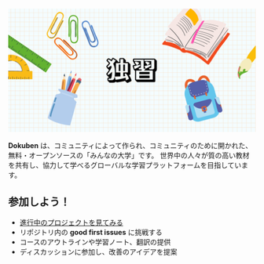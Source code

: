 ![Open Knowledge for Everyone](welcome.png)

**Dokuben** は、コミュニティによって作られ、コミュニティのために開かれた、無料・オープンソースの「みんなの大学」です。
世界中の人々が質の高い教材を共有し、協力して学べるグローバルな学習プラットフォームを目指しています。

## 参加しよう！

* [進行中のプロジェクトを見てみる](https://github.com/orgs/dokuben/repositories)
* リポジトリ内の **good first issues** に挑戦する
* コースのアウトラインや学習ノート、翻訳の提供
* ディスカッションに参加し、改善のアイデアを提案
